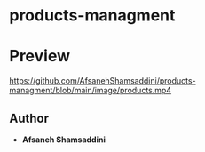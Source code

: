 # products-managment

 # Preview
https://github.com/AfsanehShamsaddini/products-managment/blob/main/image/products.mp4



## Author
* **Afsaneh Shamsaddini**
